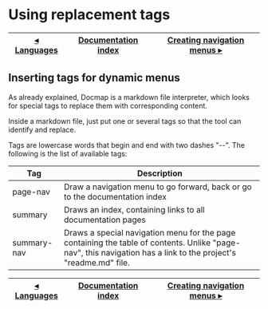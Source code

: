 # Using replacement tags

[◂ Languages](02-languages.md) | [Documentation index](index.md) | [Creating navigation menus ▸](04-tag-page-nav.md)
-- | -- | --

## Inserting tags for dynamic menus

As already explained, Docmap is a markdown file interpreter, which looks for special tags to replace them with corresponding content.

Inside a markdown file, just put one or several tags so that the tool can identify and replace.

Tags are lowercase words that begin and end with two dashes "--". The following is the list of available tags:

Tag | Description
-- | --
page-nav | Draw a navigation menu to go forward, back or go to the documentation index
summary | Draws an index, containing links to all documentation pages
summary-nav | Draws a special navigation menu for the page containing the table of contents. Unlike "page-nav", this navigation has a link to the project's "readme.md" file.

[◂ Languages](02-languages.md) | [Documentation index](index.md) | [Creating navigation menus ▸](04-tag-page-nav.md)
-- | -- | --
